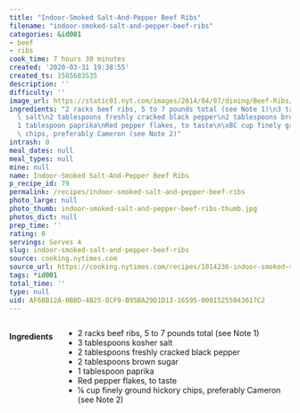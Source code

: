 ```yaml
---
title: "Indoor-Smoked Salt-And-Pepper Beef Ribs"
filename: "indoor-smoked-salt-and-pepper-beef-ribs"
categories: &id001
- beef
- ribs
cook_time: 7 hours 30 minutes
created: '2020-03-31 19:38:55'
created_ts: 1585683535
description: ''
difficulty: ''
image_url: https://static01.nyt.com/images/2014/04/07/dining/Beef-Ribs/Beef-Ribs-mediumThreeByTwo440.jpg
ingredients: "2 racks beef ribs, 5 to 7 pounds total (see Note 1)\n3 tablespoons kosher\
  \ salt\n2 tablespoons freshly cracked black pepper\n2 tablespoons brown sugar\n\
  1 tablespoon paprika\nRed pepper flakes, to taste\n\xBC cup finely ground hickory\
  \ chips, preferably Cameron (see Note 2)"
intrash: 0
meal_dates: null
meal_types: null
mine: null
name: Indoor-Smoked Salt-And-Pepper Beef Ribs
p_recipe_id: 79
permalink: /recipes/indoor-smoked-salt-and-pepper-beef-ribs
photo_large: null
photo_thumb: indoor-smoked-salt-and-pepper-beef-ribs-thumb.jpg
photos_dict: null
prep_time: ''
rating: 0
servings: Serves 4
slug: indoor-smoked-salt-and-pepper-beef-ribs
source: cooking.nytimes.com
source_url: https://cooking.nytimes.com/recipes/1014236-indoor-smoked-salt-and-pepper-beef-ribs?action=click&module=Global%20Search%20Recipe%20Card&pgType=search&rank=15
tags: *id001
total_time: ''
type: null
uid: AF68B12A-0B8D-4B25-8CF9-B95BA29D1D13-16595-00015255043617C2
---
```

<div class="large-8 medium-7 columns" id="writeup">	</div><!-- #writeup -->
</div><!-- #row-one -->
<div class="row" id="row-two">	<div class="medium-4 small-5 columns" id="ingredients"><h4>Ingredients</h4><div class="box box-ingredients content"><ul>
<li>2 racks beef ribs, 5 to 7 pounds total (see Note 1)</li>
<li>3 tablespoons kosher salt</li>
<li>2 tablespoons freshly cracked black pepper</li>
<li>2 tablespoons brown sugar</li>
<li>1 tablespoon paprika</li>
<li>Red pepper flakes, to taste</li>
<li>¼ cup finely ground hickory chips, preferably Cameron (see Note 2)</li>
</ul>
</div>	</div>	<div class="medium-6 small-7 columns" id="directions">	</div>